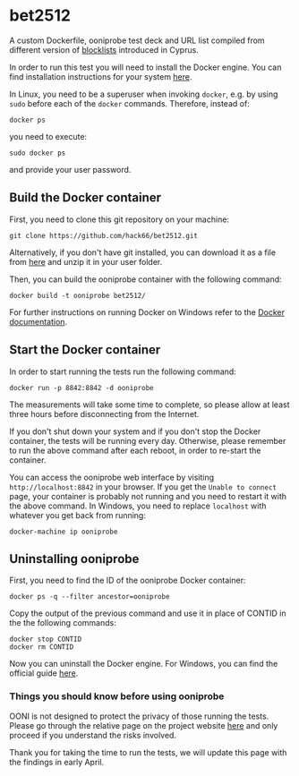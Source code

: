 # bet2512

A custom Dockerfile, ooniprobe test deck and URL list compiled from different
version of [blocklists](http://blocking.nba.com.cy) introduced in Cyprus.

In order to run this test you will need to install the Docker engine. You can
find installation instructions for your system
[here](https://docs.docker.com/engine/installation/#platform-support-matrix).

In Linux, you need to be a superuser when invoking `docker`, e.g. by using
`sudo` before each of the `docker` commands. Therefore, instead of:

```
docker ps
```

you need to execute:

```
sudo docker ps
```

and provide your user password.


## Build the Docker container

First, you need to clone this git repository on your machine:

```
git clone https://github.com/hack66/bet2512.git
```

Alternatively, if you don't have git installed, you can download it as a file
from [here](https://github.com/hack66/bet2512/archive/master.zip) and unzip
it in your user folder.

Then, you can build the ooniprobe container with the following command:

```
docker build -t ooniprobe bet2512/
```

For further instructions on running Docker on Windows refer to the
[Docker documentation](https://docs.docker.com/docker-for-windows).


## Start the Docker container

In order to start running the tests run the following command:

```
docker run -p 8842:8842 -d ooniprobe
```

The measurements will take some time to complete, so please allow at least
three hours before disconnecting from the Internet.

If you don't shut down your system and if you don't stop the Docker container,
the tests will be running every day. Otherwise, please remember to run the
above command after each reboot, in order to re-start the container.

You can access the ooniprobe web interface by visiting `http://localhost:8842`
in your browser. If you get the `Unable to connect` page, your container is
probably not running and you need to restart it with the above command. In
Windows, you need to replace `localhost` with whatever you get back from
running:

```
docker-machine ip ooniprobe
```

## Uninstalling ooniprobe


First, you need to find the ID of the ooniprobe Docker container:

```
docker ps -q --filter ancestor=ooniprobe
```

Copy the output of the previous command and use it in place of CONTID in the
the following commands:

```
docker stop CONTID
docker rm CONTID
```

Now you can uninstall the Docker engine. For Windows, you can find the official
guide [here](https://docs.docker.com/toolbox/toolbox_install_windows/#how-to-uninstall-toolbox).

### Things you should know before using ooniprobe

OONI is not designed to protect the privacy of those running the tests. Please
go through the relative page on the project website
[here](https://ooni.torproject.org/about/risks/) and only proceed if you
understand the risks involved.

Thank you for taking the time to run the tests, we will update this page with
the findings in early April.
